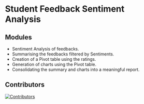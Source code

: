 # Student Feedback Sentiment Analysis 

## Modules
- Sentiment Analysis of feedbacks.
- Summarising the feedbacks filtered by Sentiments.
- Creation of a Pivot table using the ratings.
- Generation of charts using the Pivot table.
- Consolidating the summary and charts into a meaningful report.

## Contributors
[![Contributors](https://contrib.rocks/image?repo=Subhikshaa23/UiPath-Feedback-Analysis)](https://github.com/Subhikshaa23/UiPath-Feedback-Analysis/graphs/contributors)
